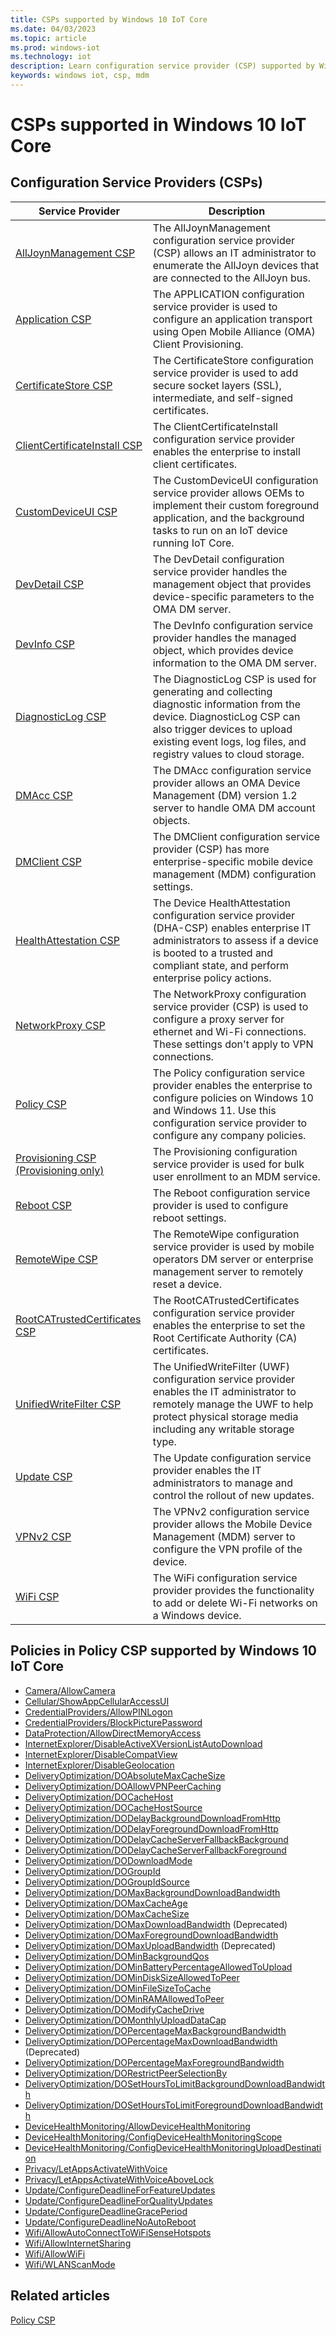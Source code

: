 ```yaml
---
title: CSPs supported by Windows 10 IoT Core
ms.date: 04/03/2023
ms.topic: article
ms.prod: windows-iot
ms.technology: iot
description: Learn configuration service provider (CSP) supported by Windows 10 IoT Core.
keywords: windows iot, csp, mdm
---
```


# CSPs supported in Windows 10 IoT Core

## Configuration Service Providers (CSPs)

| Service Provider | Description |
|------------------|-------------|
| [AllJoynManagement CSP](/windows/client-management/mdm/alljoynmanagement-csp)                 | The AllJoynManagement configuration service provider (CSP) allows an IT administrator to enumerate the AllJoyn devices that are connected to the AllJoyn bus. |
| [Application CSP](/windows/client-management/mdm/application-csp)                          | The APPLICATION configuration service provider is used to configure an application transport using Open Mobile Alliance (OMA) Client Provisioning.|
| [CertificateStore CSP](/windows/client-management/mdm/certificatestore-csp)                | The CertificateStore configuration service provider is used to add secure socket layers (SSL), intermediate, and self-signed certificates. |
| [ClientCertificateInstall CSP](/windows/client-management/mdm/clientcertificateinstall-csp)| The ClientCertificateInstall configuration service provider enables the enterprise to install client certificates. |
| [CustomDeviceUI CSP](/windows/client-management/mdm/customdeviceui-csp)                    | The CustomDeviceUI configuration service provider allows OEMs to implement their custom foreground application, and the background tasks to run on an IoT device running IoT Core. |
| [DevDetail CSP](/windows/client-management/mdm/devdetail-csp)                              | The DevDetail configuration service provider handles the management object that provides device-specific parameters to the OMA DM server. |
| [DevInfo CSP](/windows/client-management/mdm/devinfo-csp)                                  | The DevInfo configuration service provider handles the managed object, which provides device information to the OMA DM server.|
| [DiagnosticLog CSP](/windows/client-management/mdm/diagnosticlog-csp)                      | The DiagnosticLog CSP is used for generating and collecting diagnostic information from the device. DiagnosticLog CSP can also trigger devices to upload existing event logs, log files, and registry values to cloud storage.|
| [DMAcc CSP](/windows/client-management/mdm/dmacc-csp)                                      | The DMAcc configuration service provider allows an OMA Device Management (DM) version 1.2 server to handle OMA DM account objects. |
| [DMClient CSP](/windows/client-management/mdm/dmclient-csp)                                | The DMClient configuration service provider (CSP) has more enterprise-specific mobile device management (MDM) configuration settings. |
| [HealthAttestation CSP](/windows/client-management/mdm/healthattestation-csp)              | The Device HealthAttestation configuration service provider (DHA-CSP) enables enterprise IT administrators to assess if a device is booted to a trusted and compliant state, and perform enterprise policy actions. |
| [NetworkProxy CSP](/windows/client-management/mdm/networkproxy-csp)                        | The NetworkProxy configuration service provider (CSP) is used to configure a proxy server for ethernet and Wi-Fi connections. These settings don't apply to VPN connections. |
| [Policy CSP](/windows/client-management/mdm/policy-configuration-service-provider)         | The Policy configuration service provider enables the enterprise to configure policies on Windows 10 and Windows 11. Use this configuration service provider to configure any company policies.|
| [Provisioning CSP (Provisioning only)](/windows/client-management/mdm/provisioning-csp)    | The Provisioning configuration service provider is used for bulk user enrollment to an MDM service.|
| [Reboot CSP](/windows/client-management/mdm/reboot-csp)                                    | The Reboot configuration service provider is used to configure reboot settings. |
| [RemoteWipe CSP](/windows/client-management/mdm/remotewipe-csp)                            | The RemoteWipe configuration service provider is used by mobile operators DM server or enterprise management server to remotely reset a device. |
| [RootCATrustedCertificates CSP](/windows/client-management/mdm/rootcacertificates-csp)     | The RootCATrustedCertificates configuration service provider enables the enterprise to set the Root Certificate Authority (CA) certificates. |
| [UnifiedWriteFilter CSP](/windows/client-management/mdm/unifiedwritefilter-csp)            | The UnifiedWriteFilter (UWF) configuration service provider enables the IT administrator to remotely manage the UWF to help protect physical storage media including any writable storage type.|
| [Update CSP](/windows/client-management/mdm/update-csp)                                    | The Update configuration service provider enables the IT administrators to manage and control the rollout of new updates.|
| [VPNv2 CSP](/windows/client-management/mdm/vpnv2-csp)                                      | The VPNv2 configuration service provider allows the Mobile Device Management (MDM) server to configure the VPN profile of the device. |
| [WiFi CSP](/windows/client-management/mdm/wifi-csp)                                        | The WiFi configuration service provider provides the functionality to add or delete Wi-Fi networks on a Windows device. |

## Policies in Policy CSP supported by Windows 10 IoT Core

- [Camera/AllowCamera](/windows/client-management/mdm/policy-csp-camera#allowcamera)
- [Cellular/ShowAppCellularAccessUI](/windows/client-management/mdm/policy-csp-cellular#showappcellularaccessui)
- [CredentialProviders/AllowPINLogon](/windows/client-management/mdm/policy-csp-credentialproviders#allowpinlogon)
- [CredentialProviders/BlockPicturePassword](/windows/client-management/mdm/policy-csp-credentialproviders#blockpicturepassword)
- [DataProtection/AllowDirectMemoryAccess](/windows/client-management/mdm/policy-csp-dataprotection#allowdirectmemoryaccess)
- [InternetExplorer/DisableActiveXVersionListAutoDownload](/windows/client-management/mdm/policy-csp-internetexplorer#disableactivexversionlistautodownload)
- [InternetExplorer/DisableCompatView](/windows/client-management/mdm/policy-csp-internetexplorer#disablecompatview)
- [InternetExplorer/DisableGeolocation](/windows/client-management/mdm/policy-csp-internetexplorer#disablegeolocation)
- [DeliveryOptimization/DOAbsoluteMaxCacheSize](/windows/client-management/mdm/policy-csp-deliveryoptimization#doabsolutemaxcachesize)
- [DeliveryOptimization/DOAllowVPNPeerCaching](/windows/client-management/mdm/policy-csp-deliveryoptimization#doallowvpnpeercaching)
- [DeliveryOptimization/DOCacheHost](/windows/client-management/mdm/policy-csp-deliveryoptimization#docachehost)
- [DeliveryOptimization/DOCacheHostSource](/windows/client-management/mdm/policy-csp-deliveryoptimization#docachehostsource)
- [DeliveryOptimization/DODelayBackgroundDownloadFromHttp](/windows/client-management/mdm/policy-csp-deliveryoptimization#dodelaybackgrounddownloadfromhttp)
- [DeliveryOptimization/DODelayForegroundDownloadFromHttp](/windows/client-management/mdm/policy-csp-deliveryoptimization#dodelayforegrounddownloadfromhttp)
- [DeliveryOptimization/DODelayCacheServerFallbackBackground](/windows/client-management/mdm/policy-csp-deliveryoptimization#dodelaycacheserverfallbackbackground)
- [DeliveryOptimization/DODelayCacheServerFallbackForeground](/windows/client-management/mdm/policy-csp-deliveryoptimization#dodelaycacheserverfallbackforeground)
- [DeliveryOptimization/DODownloadMode](/windows/client-management/mdm/policy-csp-deliveryoptimization#dodownloadmode)
- [DeliveryOptimization/DOGroupId](/windows/client-management/mdm/policy-csp-deliveryoptimization#dogroupid)
- [DeliveryOptimization/DOGroupIdSource](/windows/client-management/mdm/policy-csp-deliveryoptimization#dogroupidsource)
- [DeliveryOptimization/DOMaxBackgroundDownloadBandwidth](/windows/client-management/mdm/policy-csp-deliveryoptimization#domaxbackgrounddownloadbandwidth)
- [DeliveryOptimization/DOMaxCacheAge](/windows/client-management/mdm/policy-csp-deliveryoptimization#domaxcacheage)
- [DeliveryOptimization/DOMaxCacheSize](/windows/client-management/mdm/policy-csp-deliveryoptimization#domaxcachesize)
- [DeliveryOptimization/DOMaxDownloadBandwidth](/windows/client-management/mdm/policy-csp-deliveryoptimization) (Deprecated)
- [DeliveryOptimization/DOMaxForegroundDownloadBandwidth](/windows/client-management/mdm/policy-csp-deliveryoptimization#domaxforegrounddownloadbandwidth)
- [DeliveryOptimization/DOMaxUploadBandwidth](/windows/client-management/mdm/policy-csp-deliveryoptimization) (Deprecated)
- [DeliveryOptimization/DOMinBackgroundQos](/windows/client-management/mdm/policy-csp-deliveryoptimization#dominbackgroundqos)
- [DeliveryOptimization/DOMinBatteryPercentageAllowedToUpload](/windows/client-management/mdm/policy-csp-deliveryoptimization#dominbatterypercentageallowedtoupload)
- [DeliveryOptimization/DOMinDiskSizeAllowedToPeer](/windows/client-management/mdm/policy-csp-deliveryoptimization#domindisksizeallowedtopeer)
- [DeliveryOptimization/DOMinFileSizeToCache](/windows/client-management/mdm/policy-csp-deliveryoptimization#dominfilesizetocache)
- [DeliveryOptimization/DOMinRAMAllowedToPeer](/windows/client-management/mdm/policy-csp-deliveryoptimization#dominramallowedtopeer)
- [DeliveryOptimization/DOModifyCacheDrive](/windows/client-management/mdm/policy-csp-deliveryoptimization#domodifycachedrive)
- [DeliveryOptimization/DOMonthlyUploadDataCap](/windows/client-management/mdm/policy-csp-deliveryoptimization#domonthlyuploaddatacap)
- [DeliveryOptimization/DOPercentageMaxBackgroundBandwidth](/windows/client-management/mdm/policy-csp-deliveryoptimization#dopercentagemaxbackgroundbandwidth)
- [DeliveryOptimization/DOPercentageMaxDownloadBandwidth](/windows/client-management/mdm/policy-csp-deliveryoptimization) (Deprecated)
- [DeliveryOptimization/DOPercentageMaxForegroundBandwidth](/windows/client-management/mdm/policy-csp-deliveryoptimization#dopercentagemaxforegroundbandwidth)
- [DeliveryOptimization/DORestrictPeerSelectionBy](/windows/client-management/mdm/policy-csp-deliveryoptimization#dorestrictpeerselectionby)
- [DeliveryOptimization/DOSetHoursToLimitBackgroundDownloadBandwidth](/windows/client-management/mdm/policy-csp-deliveryoptimization#dosethourstolimitbackgrounddownloadbandwidth)
- [DeliveryOptimization/DOSetHoursToLimitForegroundDownloadBandwidth](/windows/client-management/mdm/policy-csp-deliveryoptimization#dosethourstolimitforegrounddownloadbandwidth)
- [DeviceHealthMonitoring/AllowDeviceHealthMonitoring](/windows/client-management/mdm/policy-csp-devicehealthmonitoring#allowdevicehealthmonitoring)
- [DeviceHealthMonitoring/ConfigDeviceHealthMonitoringScope](/windows/client-management/mdm/policy-csp-devicehealthmonitoring#configdevicehealthmonitoringscope)
- [DeviceHealthMonitoring/ConfigDeviceHealthMonitoringUploadDestination](/windows/client-management/mdm/policy-csp-devicehealthmonitoring#configdevicehealthmonitoringuploaddestination)
- [Privacy/LetAppsActivateWithVoice](/windows/client-management/mdm/policy-csp-privacy#letappsactivatewithvoice)
- [Privacy/LetAppsActivateWithVoiceAboveLock](/windows/client-management/mdm/policy-csp-privacy#letappsactivatewithvoiceabovelock)
- [Update/ConfigureDeadlineForFeatureUpdates](/windows/client-management/mdm/policy-csp-update#configuredeadlineforfeatureupdates)
- [Update/ConfigureDeadlineForQualityUpdates](/windows/client-management/mdm/policy-csp-update#configuredeadlineforqualityupdates)
- [Update/ConfigureDeadlineGracePeriod](/windows/client-management/mdm/policy-csp-update#configuredeadlinegraceperiod)
- [Update/ConfigureDeadlineNoAutoReboot](/windows/client-management/mdm/policy-csp-update#configuredeadlinenoautoreboot)
- [Wifi/AllowAutoConnectToWiFiSenseHotspots](/windows/client-management/mdm/policy-csp-wifi#allowautoconnecttowifisensehotspots)
- [Wifi/AllowInternetSharing](/windows/client-management/mdm/policy-csp-wifi#allowinternetsharing)
- [Wifi/AllowWiFi](/windows/client-management/mdm/policy-csp-wifi#allowwifi)
- [Wifi/WLANScanMode](/windows/client-management/mdm/policy-csp-wifi#wlanscanmode)

## Related articles

[Policy CSP](/windows/client-management/mdm/policy-configuration-service-provider)
